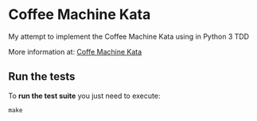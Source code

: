 # Coffee Machine Kata

My attempt to implement the Coffee Machine Kata using in Python 3 TDD

More information at: [Coffe Machine Kata](https://simcap.github.io/coffeemachine/index.html)

## Run the tests

To **run the test suite** you just need to execute:

```
make
```
